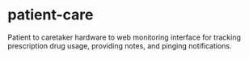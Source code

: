 # patient-care
Patient to caretaker hardware to web monitoring interface for tracking prescription drug usage, providing notes, and pinging notifications.
